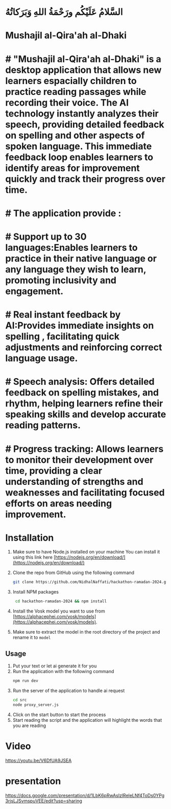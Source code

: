 # السَّلامُ عَلَيْكُم ورَحْمَةُ اللهِ وَبَرَكاتُهُ

# Mushajil al-Qira'ah al-Dhaki

# # "Mushajil al-Qira'ah al-Dhaki" is a desktop application that allows new learners espacially children to practice reading passages while recording their voice. The AI technology instantly analyzes their speech, providing detailed feedback on spelling and other aspects of spoken language. This immediate feedback loop enables learners to identify areas for improvement quickly and track their progress over time.

# # The application provide :

# # Support up to 30 languages:Enables learners to practice in their native language or any language they wish to learn, promoting inclusivity and engagement.

# # Real instant feedback by AI:Provides immediate insights on spelling , facilitating quick adjustments and reinforcing correct language usage.

# # Speech analysis: Offers detailed feedback on spelling mistakes, and rhythm, helping learners refine their speaking skills and develop accurate reading patterns.

# # Progress tracking: Allows learners to monitor their development over time, providing a clear understanding of strengths and weaknesses and facilitating focused efforts on areas needing improvement.

# Installation

1. Make sure to have Node.js installed on your machine
   You can install it using this link here [https://nodejs.org/en/download/](https://nodejs.org/en/download/)

2. Clone the repo from GitHub using the following command
   ```sh
   git clone https://github.com/NidhalNaffati/hackathon-ramadan-2024.git
   ```
3. Install NPM packages
   ```sh
    cd hackathon-ramadan-2024 && npm install
   ```
4. Install the Vosk model you want to use
   from [https://alphacephei.com/vosk/models](https://alphacephei.com/vosk/models). <br>
5. Make sure to extract the model in the root directory of the project and rename it to `model`

## Usage

1. Put your text or let ai generate it for you
2. Run the application with the following command
   ```sh
   npm run dev
   ```
3. Run the server of the application to handle ai request
   ```sh
   cd src
   node proxy_server.js
   ```
4. Click on the start button to start the process
5. Start reading the script and the application will highlight the words that you are reading

# Video
https://youtu.be/V6DfUA9JSEA
# presentation 
https://docs.google.com/presentation/d/1LbK6pRwAsIzlReleLNf4ToDs0YPg3rjsLJSvmspuVEE/edit?usp=sharing